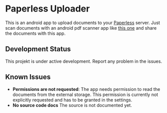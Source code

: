 # Paperless Uploader

This is an android app to upload documents to your [Paperless](https://github.com/danielquinn/paperless) server. Just scan documents with an android pdf scanner app like [this one](https://play.google.com/store/apps/details?id=com.simplescan.scanner&hl=de) and share the documents with this app.

## Development Status
This projekt is under active development. Report any problem in the issues.

## Known Issues
-  **Permissions are not requested**: The app needs permission to read the documents from the external storage. This permission is currently not explicitly requested and has to be granted in the settings.
- **No source code docs** The source is not documented yet.